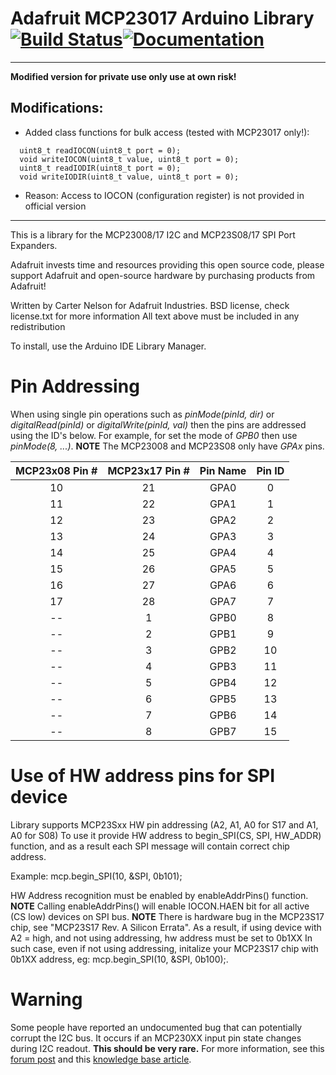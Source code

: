 

# Adafruit MCP23017 Arduino Library [![Build Status](https://github.com/adafruit/Adafruit-MCP23017-Arduino-Library/workflows/Arduino%20Library%20CI/badge.svg)](https://github.com/adafruit/Adafruit-MCP23017-Arduino-Library/actions)[![Documentation](https://github.com/adafruit/ci-arduino/blob/master/assets/doxygen_badge.svg)](http://adafruit.github.io/Adafruit-MCP23017-Arduino-Library/html/index.html)

------

**Modified version for private use only use at own risk!**

## Modifications:

- Added class functions for bulk access (tested with MCP23017 only!):

```
  uint8_t readIOCON(uint8_t port = 0);
  void writeIOCON(uint8_t value, uint8_t port = 0);
  uint8_t readIODIR(uint8_t port = 0);
  void writeIODIR(uint8_t value, uint8_t port = 0);
```

- Reason:
  Access to IOCON (configuration register) is not provided in official version

------

This is a library for the MCP23008/17 I2C and MCP23S08/17 SPI Port Expanders.

Adafruit invests time and resources providing this open source code,
please support Adafruit and open-source hardware by purchasing
products from Adafruit!

Written by Carter Nelson for Adafruit Industries.
BSD license, check license.txt for more information
All text above must be included in any redistribution

To install, use the Arduino IDE Library Manager.

# Pin Addressing

When using single pin operations such as _pinMode(pinId, dir)_ or _digitalRead(pinId)_  or _digitalWrite(pinId, val)_ then the pins are addressed using the ID's below. For example, for set the mode of _GPB0_ then use _pinMode(8, ...)_. **NOTE** The MCP23008 and MCP23S08 only have _GPAx_ pins.

| MCP23x08 Pin # | MCP23x17 Pin # | Pin Name | Pin ID |
| :------------: | :------------: | :------: | :----: |
|       10       |       21       |   GPA0   |   0    |
|       11       |       22       |   GPA1   |   1    |
|       12       |       23       |   GPA2   |   2    |
|       13       |       24       |   GPA3   |   3    |
|       14       |       25       |   GPA4   |   4    |
|       15       |       26       |   GPA5   |   5    |
|       16       |       27       |   GPA6   |   6    |
|       17       |       28       |   GPA7   |   7    |
|       --       |       1        |   GPB0   |   8    |
|       --       |       2        |   GPB1   |   9    |
|       --       |       3        |   GPB2   |   10   |
|       --       |       4        |   GPB3   |   11   |
|       --       |       5        |   GPB4   |   12   |
|       --       |       6        |   GPB5   |   13   |
|       --       |       7        |   GPB6   |   14   |
|       --       |       8        |   GPB7   |   15   |

# Use of HW address pins for SPI device

Library supports MCP23Sxx HW pin addressing (A2, A1, A0 for S17 and A1, A0 for S08)
To use it provide HW address to begin_SPI(CS, SPI, HW_ADDR) function, and as a result each SPI message will contain correct chip address.

Example:
mcp.begin_SPI(10, &SPI, 0b101);

HW Address recognition must be enabled by enableAddrPins() function. **NOTE** Calling enableAddrPins() will enable IOCON.HAEN bit for all active (CS low) devices on SPI bus.
**NOTE**
There is hardware bug in the MCP23S17 chip, see "MCP23S17 Rev. A Silicon Errata".
As a result, if using device with A2 = high, and not using addressing, hw address must be set to 0b1XX
In such case, even if not using addressing, initalize your MCP23S17 chip with 0b1XX address, eg: mcp.begin_SPI(10, &SPI, 0b100);.

# Warning

Some people have reported an undocumented bug that can potentially corrupt the I2C bus.
It occurs if an MCP230XX input pin state changes during I2C readout. **This should be very rare.** For more information, see this [forum post](https://www.microchip.com/forums/m646539.aspx) and this [knowledge base article](https://microchipsupport.force.com/s/article/On-MCP23008-MCP23017-SDA-line-change-when-GPIO7-input-change>).
